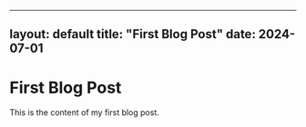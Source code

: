 
---
layout: default
title: "First Blog Post"
date: 2024-07-01
---

# First Blog Post

This is the content of my first blog post.
